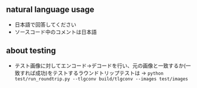 ##  natural language usage

 - 日本語で回答してください
 - ソースコード中のコメントは日本語

## about testing

 - テスト画像に対してエンコード→デコードを行い、元の画像と一致するか(一致すれば成功)をテストするラウンドトリップテストは → `python test/run_roundtrip.py --tlgconv build/tlgconv --images test/images`